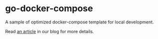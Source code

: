 # go-docker-compose
A sample of optimized docker-compose template for local development.

Read [an article] in our blog for more details.

[an article]: https://medium.com/raidboss/speed-up-local-docker-compose-setup-3da16856adb3
